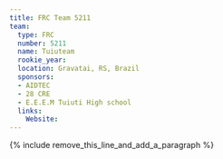 ```yaml
---
title: FRC Team 5211
team:
  type: FRC
  number: 5211
  name: Tuiuteam
  rookie_year:
  location: Gravatai, RS, Brazil
  sponsors:
  - AIDTEC
  - 28 CRE
  - E.E.E.M Tuiuti High school
  links:
    Website:
---
```


{% include remove_this_line_and_add_a_paragraph %}